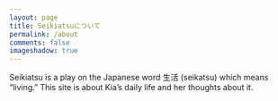 ```yaml
---
layout: page
title: Seikiatsuについて
permalink: /about
comments: false
imageshadow: true
---
```


Seikiatsu is a play on the Japanese word 生活 (seikatsu) which means “living.” This site is about Kia’s daily life and her thoughts about it.
